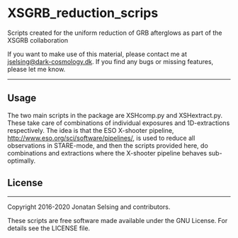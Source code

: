 # XSGRB_reduction_scrips
Scripts created for the uniform reduction of GRB afterglows as part of the XSGRB collaboration

If you want to make use of this material, please contact me at jselsing@dark-cosmology.dk. If you find any bugs or missing features, please let me know.

-------
## Usage


The two main scripts in the package are XSHcomp.py and XSHextract.py. These take care of combinations of individual exposures and 1D-extractions respectively. The idea is that the ESO X-shooter pipeline, http://www.eso.org/sci/software/pipelines/, is used to reduce all observations in STARE-mode, and then the scripts provided here, do combinations and extractions where the X-shooter pipeline behaves sub-optimally. 



## License
-------

Copyright 2016-2020 Jonatan Selsing and contributors.

These scripts are free software made available under the GNU License. For details see
the LICENSE file.
